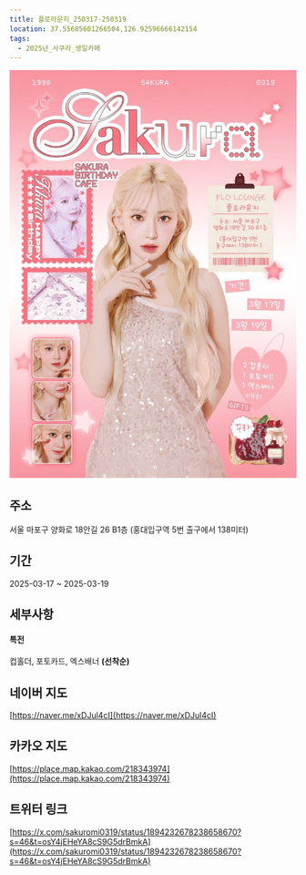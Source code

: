 ```yaml
---
title: 플로라운지_250317-250319
location: 37.55685601266504,126.92596666142154
tags:
  - 2025년_사쿠라_생일카페
---
```


<img src="/assets/1741082052.jpg"/>

## 주소
서울 마포구 양화로 18안길 26 B1층
(홍대입구역 5번 출구에서 138미터)

## 기간
2025-03-17 ~ 2025-03-19

## 세부사항
#### 특전
컵홀더, 포토카드, 엑스배너
**(선착순)**


## 네이버 지도
[https://naver.me/xDJul4cI](https://naver.me/xDJul4cI)

## 카카오 지도
[https://place.map.kakao.com/218343974](https://place.map.kakao.com/218343974)

## 트위터 링크
[https://x.com/sakuromi0319/status/1894232678238658670?s=46&t=osY4jEHeYA8cS9G5drBmkA](https://x.com/sakuromi0319/status/1894232678238658670?s=46&t=osY4jEHeYA8cS9G5drBmkA)
